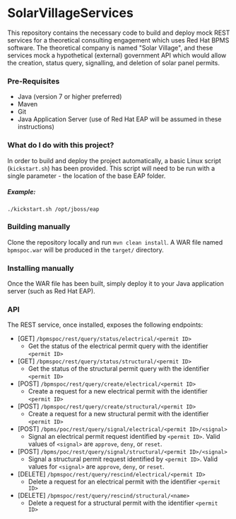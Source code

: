 # SolarVillageServices
This repository contains the necessary code to build and deploy mock REST services for a theoretical consulting engagement which uses Red Hat BPMS software. The theoretical company is named "Solar Village", and these services mock a hypothetical (external) government API which would allow the creation, status query, signalling, and deletion of solar panel permits.

### Pre-Requisites
- Java (version 7 or higher preferred)
- Maven
- Git
- Java Application Server (use of Red Hat EAP will be assumed in these instructions)

### What do I do with this project?
In order to build and deploy the project automatically, a basic Linux script (`kickstart.sh`) has been provided. This script will need to be run with a single parameter - the location of the base EAP folder.

##### Example:
`./kickstart.sh /opt/jboss/eap`

### Building manually
Clone the repository locally and run `mvn clean install`. A WAR file named `bpmspoc.war` will be produced in the `target/` directory.

### Installing manually
Once the WAR file has been built, simply deploy it to your Java application server (such as Red Hat EAP).

### API
The REST service, once installed, exposes the following endpoints:

- [GET] `/bpmspoc/rest/query/status/electrical/<permit ID>`
  - Get the status of the electrical permit query with the identifier `<permit ID>`
- [GET] `/bpmspoc/rest/query/status/structural/<permit ID>`
  - Get the status of the structural permit query with the identifier `<permit ID>`
- [POST] `/bpmspoc/rest/query/create/electrical/<permit ID>`
  - Create a request for a new electrical permit with the identifier `<permit ID>`
- [POST] `/bpmspoc/rest/query/create/structural/<permit ID>`
  - Create a request for a new structural permit with the identifier `<permit ID>`
- [POST] `/bpms/poc/rest/query/signal/electrical/<permit ID>/<signal>`
  - Signal an electrical permit request identified by `<permit ID>`. Valid values of `<signal>` are `approve`, `deny`, or `reset`.
- [POST] `/bpms/poc/rest/query/signal/structural/<permit ID>/<signal>`
  - Signal a structural permit request identified by `<permit ID>`. Valid values for `<signal>` are `approve`, `deny`, or `reset`.
- [DELETE] `/bpmspoc/rest/query/rescind/electrical/<permit ID>`
  - Delete a request for an electrical permit with the identifier `<permit ID>`
- [DELETE] `/bpmspoc/rest/query/rescind/structural/<name>`
  - Delete a request for a structural permit with the identifier `<permit ID>`
